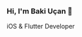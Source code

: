 ### Hi, I'm Baki Uçan 👋

iOS & Flutter Developer

<!--

- 🌱 I’m currently learning Swift and Dart 
- 🤔 I’m looking for help with ...
- 💬 Ask me about Mobile Development
- 📫 How to reach me: bakiucann@gmail.com

-->
